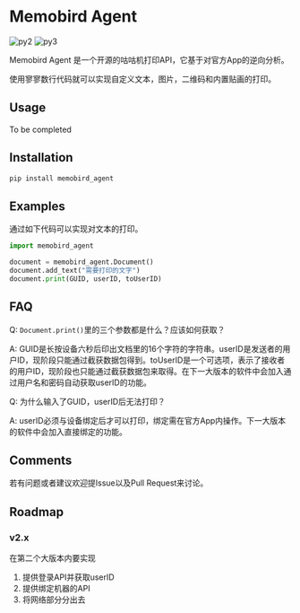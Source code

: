 # Memobird Agent

![py2][py2] ![py3][py3]

Memobird Agent 是一个开源的咕咕机打印API，它基于对官方App的逆向分析。

使用寥寥数行代码就可以实现自定义文本，图片，二维码和内置贴画的打印。
## Usage
To be completed

## Installation
```bash
pip install memobird_agent
```
## Examples
通过如下代码可以实现对文本的打印。
```python
import memobird_agent

document = memobird_agent.Document()
document.add_text("需要打印的文字")
document.print(GUID, userID, toUserID)
```

## FAQ
Q: `Document.print()`里的三个参数都是什么？应该如何获取？

A: GUID是长按设备六秒后印出文档里的16个字符的字符串。userID是发送者的用户ID，现阶段只能通过截获数据包得到。toUserID是一个可选项，表示了接收者的用户ID，现阶段也只能通过截获数据包来取得。在下一大版本的软件中会加入通过用户名和密码自动获取userID的功能。

Q: 为什么输入了GUID，userID后无法打印？

A: userID必须与设备绑定后才可以打印，绑定需在官方App内操作。下一大版本的软件中会加入直接绑定的功能。

## Comments
若有问题或者建议欢迎提Issue以及Pull Request来讨论。

## Roadmap
### v2.x
在第二个大版本内要实现
1. 提供登录API并获取userID
2. 提供绑定机器的API
3. 将网络部分分出去

[py2]:https://img.shields.io/badge/Python-2.x-brightgreen.svg "python2"
[py3]:https://img.shields.io/badge/Python-3.x-brightgreen.svg "python3"